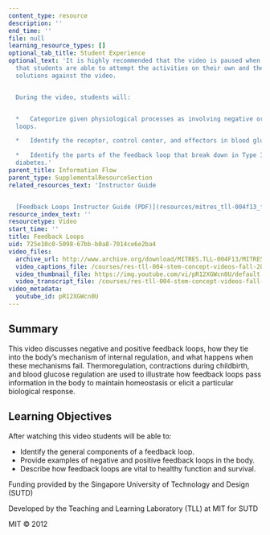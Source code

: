 ```yaml
---
content_type: resource
description: ''
end_time: ''
file: null
learning_resource_types: []
optional_tab_title: Student Experience
optional_text: 'It is highly recommended that the video is paused when prompted so
  that students are able to attempt the activities on their own and then check their
  solutions against the video.


  During the video, students will:


  *   Categorize given physiological processes as involving negative or positive feedback
  loops.

  *   Identify the receptor, control center, and effectors in blood glucose regulation.

  *   Identify the parts of the feedback loop that break down in Type I and Type II
  diabetes.'
parent_title: Information Flow
parent_type: SupplementalResourceSection
related_resources_text: 'Instructor Guide


  [Feedback Loops Instructor Guide (PDF)](resources/mitres_tll-004f13_feeguide)'
resource_index_text: ''
resourcetype: Video
start_time: ''
title: Feedback Loops
uid: 725e10c0-5098-67bb-b0a8-7014ce6e2ba4
video_files:
  archive_url: http://www.archive.org/download/MITRES.TLL-004F13/MITRES_TLL-004F13_feedback_loops_300k.mp4
  video_captions_file: /courses/res-tll-004-stem-concept-videos-fall-2013/2827fa6a2d7d540ca3ffce961e3a5d15_pR12XGWcn0U.vtt
  video_thumbnail_file: https://img.youtube.com/vi/pR12XGWcn0U/default.jpg
  video_transcript_file: /courses/res-tll-004-stem-concept-videos-fall-2013/d454b317c03b54ded56b009e1d039fd7_pR12XGWcn0U.pdf
video_metadata:
  youtube_id: pR12XGWcn0U
---
```


Summary
-------

This video discusses negative and positive feedback loops, how they tie into the body’s mechanism of internal regulation, and what happens when these mechanisms fail. Thermoregulation, contractions during childbirth, and blood glucose regulation are used to illustrate how feedback loops pass information in the body to maintain homeostasis or elicit a particular biological response.

Learning Objectives
-------------------

After watching this video students will be able to:

*   Identify the general components of a feedback loop.
*   Provide examples of negative and positive feedback loops in the body.
*   Describe how feedback loops are vital to healthy function and survival.

Funding provided by the Singapore University of Technology and Design (SUTD)

Developed by the Teaching and Learning Laboratory (TLL) at MIT for SUTD

MIT © 2012